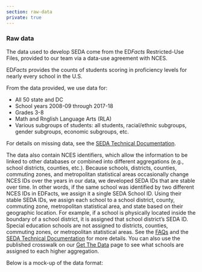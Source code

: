 ```yaml
---
section: raw-data
private: true
---
```

### Raw data

The data used to develop SEDA come from the ED<i>Facts</i> Restricted-Use Files, provided to our team via a data-use agreement with NCES.

ED<i>Facts</i> provides the counts of students scoring in proficiency levels for nearly every school in the U.S.

From the data provided, we use data for:

- All 50 state and DC
- School years 2008-09 through 2017-18
- Grades 3-8
- Math and Rnglish Language Arts (RLA)
- Various subgroups of students: all students, racial/ethnic subgroups, gender subgroups, economic subgroups, etc.

For details on missing data, see the <a href="/papers/SEDA_documentation_v30_DRAFT09212019.pdf" target="_blank" rel="noopener noreferrer">SEDA Technical Documentation</a>.

The data also contain NCES identifiers, which allow the information to be linked to other databases or combined into different aggregations (e.g., school districts, counties, etc.). Because schools, districts, counties, commuting zones, and metropolitan statistical areas occasionally change NCES IDs over the years in our data, we developed SEDA IDs that are stable over time. In other words, if the same school was identified by two different NCES IDs in EDFacts, we assign it a single SEDA School ID. Using their stable SEDA IDs, we assign each school to a school district, county, commuting zone, metropolitan statistical area, and state based on their geographic location. For example, if a school is physically located inside the boundary of a school district, it is assigned that school district’s SEDA ID. Special education schools are not assigned to districts, counties, commuting zones, or metropolitan statistical areas. See the <a href="/help-faq/" target="_blank" rel="noopener noreferrer">FAQs</a> and the <a href="/papers/SEDA_documentation_v30_DRAFT09212019.pdf" target="_blank" rel="noopener noreferrer">SEDA Technical Documentation</a> for more details. You can also use the published crosswalk on our <a href="/get-the-data/" target="_blank" rel="noopener noreferrer">Get The Data</a> page to see what schools are assigned to each higher aggregation.

Below is a mock-up of the data format:
